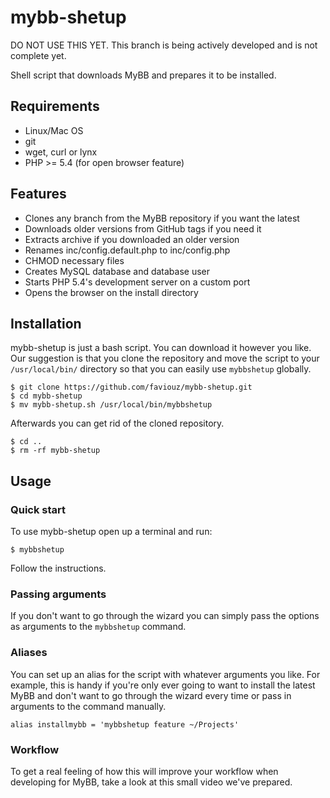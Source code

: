 # mybb-shetup

DO NOT USE THIS YET. This branch is being actively developed and is not complete yet.

Shell script that downloads MyBB and prepares it to be installed.

## Requirements

- Linux/Mac OS
- git
- wget, curl or lynx
- PHP >= 5.4 (for open browser feature)

## Features

- Clones any branch from the MyBB repository if you want the latest
- Downloads older versions from GitHub tags if you need it
- Extracts archive if you downloaded an older version
- Renames inc/config.default.php to inc/config.php
- CHMOD necessary files
- Creates MySQL database and database user
- Starts PHP 5.4's development server on a custom port
- Opens the browser on the install directory

## Installation

mybb-shetup is just a bash script. You can download it however you like. Our suggestion is that you clone the repository and move the script to your `/usr/local/bin/` directory so that you can easily use `mybbshetup` globally.

	$ git clone https://github.com/faviouz/mybb-shetup.git
	$ cd mybb-shetup
	$ mv mybb-shetup.sh /usr/local/bin/mybbshetup

Afterwards you can get rid of the cloned repository.

	$ cd ..
	$ rm -rf mybb-shetup

## Usage

### Quick start

To use mybb-shetup open up a terminal and run:

	$ mybbshetup

Follow the instructions.

### Passing arguments

If you don't want to go through the wizard you can simply pass the options as arguments to the `mybbshetup` command.

### Aliases

You can set up an alias for the script with whatever arguments you like. For example, this is handy if you're only ever going to want to install the latest MyBB and don't want to go through the wizard every time or pass in arguments to the command manually.

	alias installmybb = 'mybbshetup feature ~/Projects'

### Workflow

To get a real feeling of how this will improve your workflow when developing for MyBB, take a look at this small video we've prepared.
